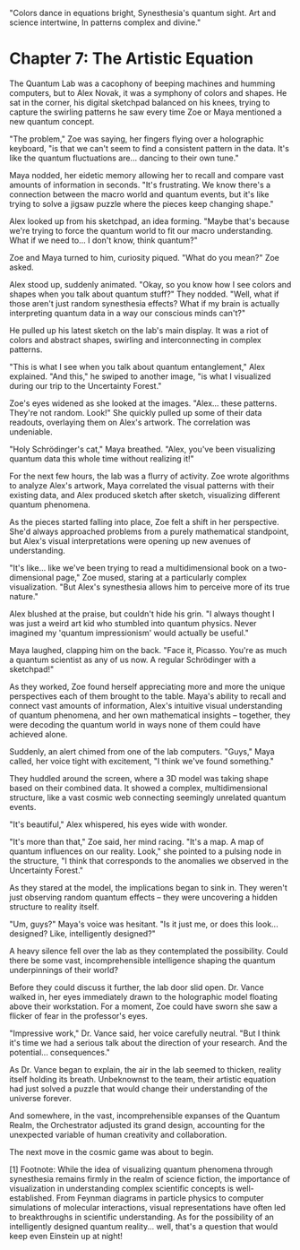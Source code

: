 "Colors dance in equations bright,
Synesthesia's quantum sight.
Art and science intertwine,
In patterns complex and divine."

# Chapter 7: The Artistic Equation

The Quantum Lab was a cacophony of beeping machines and humming computers, but to Alex Novak, it was a symphony of colors and shapes. He sat in the corner, his digital sketchpad balanced on his knees, trying to capture the swirling patterns he saw every time Zoe or Maya mentioned a new quantum concept.

"The problem," Zoe was saying, her fingers flying over a holographic keyboard, "is that we can't seem to find a consistent pattern in the data. It's like the quantum fluctuations are... dancing to their own tune."

Maya nodded, her eidetic memory allowing her to recall and compare vast amounts of information in seconds. "It's frustrating. We know there's a connection between the macro world and quantum events, but it's like trying to solve a jigsaw puzzle where the pieces keep changing shape."

Alex looked up from his sketchpad, an idea forming. "Maybe that's because we're trying to force the quantum world to fit our macro understanding. What if we need to... I don't know, think quantum?"

Zoe and Maya turned to him, curiosity piqued. "What do you mean?" Zoe asked.

Alex stood up, suddenly animated. "Okay, so you know how I see colors and shapes when you talk about quantum stuff?" They nodded. "Well, what if those aren't just random synesthesia effects? What if my brain is actually interpreting quantum data in a way our conscious minds can't?"

He pulled up his latest sketch on the lab's main display. It was a riot of colors and abstract shapes, swirling and interconnecting in complex patterns.

"This is what I see when you talk about quantum entanglement," Alex explained. "And this," he swiped to another image, "is what I visualized during our trip to the Uncertainty Forest."

Zoe's eyes widened as she looked at the images. "Alex... these patterns. They're not random. Look!" She quickly pulled up some of their data readouts, overlaying them on Alex's artwork. The correlation was undeniable.

"Holy Schrödinger's cat," Maya breathed. "Alex, you've been visualizing quantum data this whole time without realizing it!"

For the next few hours, the lab was a flurry of activity. Zoe wrote algorithms to analyze Alex's artwork, Maya correlated the visual patterns with their existing data, and Alex produced sketch after sketch, visualizing different quantum phenomena.

As the pieces started falling into place, Zoe felt a shift in her perspective. She'd always approached problems from a purely mathematical standpoint, but Alex's visual interpretations were opening up new avenues of understanding.

"It's like... like we've been trying to read a multidimensional book on a two-dimensional page," Zoe mused, staring at a particularly complex visualization. "But Alex's synesthesia allows him to perceive more of its true nature."

Alex blushed at the praise, but couldn't hide his grin. "I always thought I was just a weird art kid who stumbled into quantum physics. Never imagined my 'quantum impressionism' would actually be useful."

Maya laughed, clapping him on the back. "Face it, Picasso. You're as much a quantum scientist as any of us now. A regular Schrödinger with a sketchpad!"

As they worked, Zoe found herself appreciating more and more the unique perspectives each of them brought to the table. Maya's ability to recall and connect vast amounts of information, Alex's intuitive visual understanding of quantum phenomena, and her own mathematical insights – together, they were decoding the quantum world in ways none of them could have achieved alone.

Suddenly, an alert chimed from one of the lab computers. "Guys," Maya called, her voice tight with excitement, "I think we've found something."

They huddled around the screen, where a 3D model was taking shape based on their combined data. It showed a complex, multidimensional structure, like a vast cosmic web connecting seemingly unrelated quantum events.

"It's beautiful," Alex whispered, his eyes wide with wonder.

"It's more than that," Zoe said, her mind racing. "It's a map. A map of quantum influences on our reality. Look," she pointed to a pulsing node in the structure, "I think that corresponds to the anomalies we observed in the Uncertainty Forest."

As they stared at the model, the implications began to sink in. They weren't just observing random quantum effects – they were uncovering a hidden structure to reality itself.

"Um, guys?" Maya's voice was hesitant. "Is it just me, or does this look... designed? Like, intelligently designed?"

A heavy silence fell over the lab as they contemplated the possibility. Could there be some vast, incomprehensible intelligence shaping the quantum underpinnings of their world?

Before they could discuss it further, the lab door slid open. Dr. Vance walked in, her eyes immediately drawn to the holographic model floating above their workstation. For a moment, Zoe could have sworn she saw a flicker of fear in the professor's eyes.

"Impressive work," Dr. Vance said, her voice carefully neutral. "But I think it's time we had a serious talk about the direction of your research. And the potential... consequences."

As Dr. Vance began to explain, the air in the lab seemed to thicken, reality itself holding its breath. Unbeknownst to the team, their artistic equation had just solved a puzzle that would change their understanding of the universe forever.

And somewhere, in the vast, incomprehensible expanses of the Quantum Realm, the Orchestrator adjusted its grand design, accounting for the unexpected variable of human creativity and collaboration.

The next move in the cosmic game was about to begin.

[1] Footnote: While the idea of visualizing quantum phenomena through synesthesia remains firmly in the realm of science fiction, the importance of visualization in understanding complex scientific concepts is well-established. From Feynman diagrams in particle physics to computer simulations of molecular interactions, visual representations have often led to breakthroughs in scientific understanding. As for the possibility of an intelligently designed quantum reality... well, that's a question that would keep even Einstein up at night!